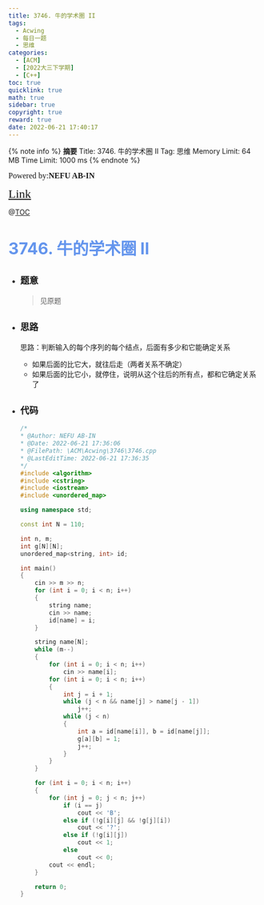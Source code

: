 ```yaml
---
title: 3746. 牛的学术圈 II
tags:
  - Acwing
  - 每日一题
  - 思维
categories:
  - [ACM] 
  - [2022大三下学期] 
  - [C++]
toc: true
quicklink: true
math: true
sidebar: true
copyright: true
reward: true
date: 2022-06-21 17:40:17
---
```



{% note info %}
**摘要**
Title: 3746. 牛的学术圈 II
Tag: 思维
Memory Limit: 64 MB
Time Limit: 1000 ms
{% endnote %}
<!-- more -->

<font size=3 face=楷体>Powered by:**NEFU AB-IN**</font>

<font color=#FFA500 size=5 face=楷体>[Link](https://www.acwing.com/problem/content/3749/)</font>

@[TOC](文章目录)

# <font color=#6495ED size=6>3746. 牛的学术圈 II</font>

* ## <font size=4 face=粗体>题意</font>

  >见原题

* ## <font size=4 face=粗体>思路</font>

  思路：判断输入的每个序列的每个结点，后面有多少和它能确定关系
  * 如果后面的比它大，就往后走（两者关系不确定）
  * 如果后面的比它小，就停住，说明从这个往后的所有点，都和它确定关系了

* ## <font size=4 face=粗体>代码</font>
  
  ```cpp
  /*
  * @Author: NEFU AB-IN
  * @Date: 2022-06-21 17:36:06
  * @FilePath: \ACM\Acwing\3746\3746.cpp
  * @LastEditTime: 2022-06-21 17:36:35
  */
  #include <algorithm>
  #include <cstring>
  #include <iostream>
  #include <unordered_map>

  using namespace std;

  const int N = 110;

  int n, m;
  int g[N][N];
  unordered_map<string, int> id;

  int main()
  {
      cin >> m >> n;
      for (int i = 0; i < n; i++)
      {
          string name;
          cin >> name;
          id[name] = i;
      }

      string name[N];
      while (m--)
      {
          for (int i = 0; i < n; i++)
              cin >> name[i];
          for (int i = 0; i < n; i++)
          {
              int j = i + 1;
              while (j < n && name[j] > name[j - 1])
                  j++;
              while (j < n)
              {
                  int a = id[name[i]], b = id[name[j]];
                  g[a][b] = 1;
                  j++;
              }
          }
      }

      for (int i = 0; i < n; i++)
      {
          for (int j = 0; j < n; j++)
              if (i == j)
                  cout << 'B';
              else if (!g[i][j] && !g[j][i])
                  cout << '?';
              else if (!g[i][j])
                  cout << 1;
              else
                  cout << 0;
          cout << endl;
      }

      return 0;
  }
  ```